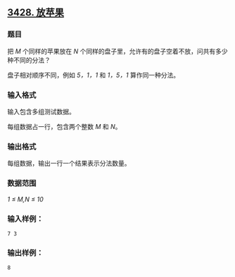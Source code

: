 ## [3428. 放苹果](https://www.acwing.com/problem/content/3431/)

### 题目

把 *M* 个同样的苹果放在 *N* 个同样的盘子里，允许有的盘子空着不放，问共有多少种不同的分法？

盘子相对顺序不同，例如 *5，1，1* 和 *1，5，1* 算作同一种分法。

### 输入格式

输入包含多组测试数据。

每组数据占一行，包含两个整数 *M* 和 *N*。

### 输出格式

每组数据，输出一行一个结果表示分法数量。

### 数据范围

*1 ≤ M,N ≤ 10*

### 输入样例：

```
7 3
```

### 输出样例：

```
8
```
